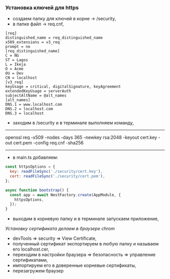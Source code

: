 ### Установка ключей для https

- создаем папку для ключей в корне -> /security,
- в папке файл -> req.cnf,

```
[req]
distinguished_name = req_distinguished_name
x509_extensions = v3_req
prompt = no
[req_distinguished_name]
C = NG
ST = Lagos
L = Ikeja
O = Acme
OU = Dev
CN = localhost
[v3_req]
keyUsage = critical, digitalSignature, keyAgreement
extendedKeyUsage = serverAuth
subjectAltName = @alt_names
[alt_names]
DNS.1 = www.localhost.com
DNS.2 = localhost.com
DNS.3 = localhost
```

- заходим в /security и в терминале выполняем команду,

---

openssl req -x509 -nodes -days 365 -newkey rsa:2048 -keyout cert.key -out cert.pem -config req.cnf -sha256

---

- в main.ts добавляем:

```javascript
const httpsOptions = {
  key: readFileSync('./security/cert.key'),
  cert: readFileSync('./security/cert.pem'),
};

async function bootstrap() {
  const app = await NestFactory.create(AppModule, {
    httpsOptions,
  });
}
```

- выходим в корневую папку и в терминале запускаем приложение,

_Установку сертификата делаем в браузере chrom_

- devTools => security => View Certificate,
- полученный сертификат экспортируем в любую папку и называем его localhost.cer,
- переходим в настройки браузера => безопасность => управление сертификатами,
- импортируем его в доверенные корневые сертификаты,
- перезагружем браузер
